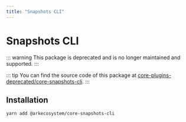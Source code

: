 ```yaml
---
title: "Snapshots CLI"
---
```


# Snapshots CLI

::: warning
This package is deprecated and is no longer maintained and supported.
:::

::: tip
You can find the source code of this package at [core-plugins-deprecated/core-snapshots-cli](https://github.com/ArkEcosystem/core-plugins-deprecated/tree/master/core-snapshots-cli).
:::

## Installation

```bash
yarn add @arkecosystem/core-snapshots-cli
```
